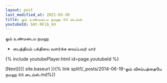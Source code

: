 ```yaml
---
layout: post
last_modified_at: 2021-03-30
title: ஓம் உண்மடைய நமஹ ௧௧ டைம்ஸ்
youtubeId: bAt-NFib_kU
---
```

 
 
 ஓம் உண்மடைய நமஹ  
 
 -  பைத்தியம் பக்தியை வளர்க்க வைப்பவர் யார் 
 
  
 
  
 
 
 
 
 
 


{% include youtubePlayer.html id=page.youtubeId %}
 
[Next]({{ site.baseurl }}{% link  split1/_posts/2014-06-19-ஓம் விசம்பத்தையே நமஹ ௧௧ டைம்ஸ்.md%})
 
